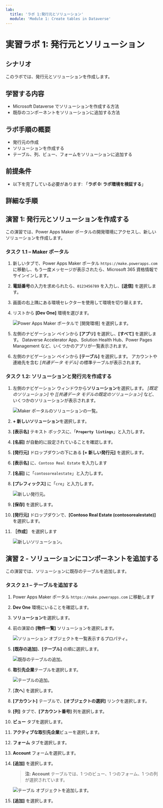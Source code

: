 ```yaml
---
lab:
  title: 'ラボ 1:発行元とソリューション'
  module: 'Module 1: Create tables in Dataverse'
---
```


# 実習ラボ 1: 発行元とソリューション

## シナリオ

このラボでは、発行元とソリューションを作成します。

## 学習する内容

- Microsoft Dataverse でソリューションを作成する方法
- 既存のコンポーネントをソリューションに追加する方法

## ラボ手順の概要

- 発行元の作成
-  ソリューションを作成する
- テーブル、列、ビュー、フォームをソリューションに追加する
  
## 前提条件

- 以下を完了している必要があります: 「**ラボ 0: ラボ環境を検証する**」

## 詳細な手順

## 演習 1: 発行元とソリューションを作成する

この演習では、Power Apps Maker ポータルの開発環境にアクセスし、新しいソリューションを作成します。

### タスク 1.1 – Maker ポータル

1. 新しいタブで、Power Apps Maker ポータル `https://make.powerapps.com` に移動し、もう一度メッセージが表示されたら、Microsoft 365 資格情報でサインインします。

1. **電話番号**の入力を求められたら、`0123456789` を入力し、**[送信]** を選択します。

1. 画面の右上隅にある環境セレクターを使用して環境を切り替えます。

1. リストから **[Dev One]** 環境を選びます。

    ![Power Apps Maker ポータルで [開発環境] を選択します。](../media/select-dev-one-environment.png)

1. 左側のナビゲーション ペインから **[アプリ]** を選択し、**[すべて]** を選択します。 Dataverse Accelerator App、Solution Health Hub、Power Pages Management など、いくつかのアプリが一覧表示されます。

1. 左側のナビゲーション ペインから **[テーブル]** を選択します。 アカウントや連絡先を含む *[共通データ モデル]* の標準テーブルが表示されます。

### タスク 1.2: ソリューションと発行元を作成する

1. 左側のナビゲーション ウィンドウから**ソリューション**を選択します。 *[既定のソリューション]* や *[[共通データ モデルの既定のソリューション]* など、いくつかのソリューションが表示されます。

    ![Maker ポータルのソリューションの一覧。](../media/solutions-list.png)

1. **+ 新しいソリューション**を選択します。

1. **[表示名]** テキスト ボックスに、「**`Property listings`**」と入力します。

1. **[名前]** が自動的に設定されていることを確認します。

1. **[発行元]** ドロップダウンの下にある **[+ 新しい発行元]** を選択します。

1. **[表示名]** に、`Contoso Real Estate` を入力します

1. **[名前]** に「`contosorealestate`」と入力します。

1. **[プレフィックス]** に「`cre`」と入力します。

    ![新しい発行元。](../media/new-publisher.png)

1. **[保存]** を選択します。

1. **[発行元]** ドロップダウンで、**[Contoso Real Estate (contosorealestate)]** を選択します。

1. **［作成］** を選択します

    ![新しいソリューション。](../media/new-solution.png)

## 演習 2 - ソリューションにコンポーネントを追加する

この演習では、ソリューションに既存のテーブルを追加します。

### タスク 2.1 – テーブルを追加する

1. Power Apps Maker ポータル `https://make.powerapps.com` に移動します

1. **Dev One** 環境にいることを確認します。

1. **ソリューション**を選択します。

1. 前の演習の **[物件一覧]** ソリューションを選択します。

    ![ソリューション オブジェクトを一覧表示するプロパティ。](../media/solution-objects.png)

1. **[既存の追加]**、**[テーブル]** の順に選択します。

    ![既存のテーブルの追加。](../media/add-existing.png)

1. **取引先企業**テーブルを選択します。

    ![テーブルの追加。](../media/add-tables.png)

1. [**次へ**] を選択します。

1. **[アカウント]** テーブルで、**[オブジェクトの選択]** リンクを選択します。

1. **[列]** タブで、**[アカウント番号]** 列を選択します。

1. **ビュー** タブを選択します。

1. **アクティブな取引先企業**ビューを選択します。

1. **フォーム** タブを選択します。

1. **Account** フォームを選択します。

1. **[追加]** を選択します。

    > **注:**  **Account** テーブルでは、1 つのビュー、1 つのフォーム、1 つの列が選択されています。

    ![テーブル オブジェクトを追加します。](../media/add-objects.png)

1. **[追加]** を選択します。

